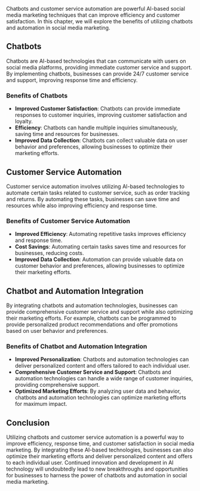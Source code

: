 
Chatbots and customer service automation are powerful AI-based social media marketing techniques that can improve efficiency and customer satisfaction. In this chapter, we will explore the benefits of utilizing chatbots and automation in social media marketing.

Chatbots
--------

Chatbots are AI-based technologies that can communicate with users on social media platforms, providing immediate customer service and support. By implementing chatbots, businesses can provide 24/7 customer service and support, improving response time and efficiency.

### Benefits of Chatbots

* **Improved Customer Satisfaction**: Chatbots can provide immediate responses to customer inquiries, improving customer satisfaction and loyalty.
* **Efficiency**: Chatbots can handle multiple inquiries simultaneously, saving time and resources for businesses.
* **Improved Data Collection**: Chatbots can collect valuable data on user behavior and preferences, allowing businesses to optimize their marketing efforts.

Customer Service Automation
---------------------------

Customer service automation involves utilizing AI-based technologies to automate certain tasks related to customer service, such as order tracking and returns. By automating these tasks, businesses can save time and resources while also improving efficiency and response time.

### Benefits of Customer Service Automation

* **Improved Efficiency**: Automating repetitive tasks improves efficiency and response time.
* **Cost Savings**: Automating certain tasks saves time and resources for businesses, reducing costs.
* **Improved Data Collection**: Automation can provide valuable data on customer behavior and preferences, allowing businesses to optimize their marketing efforts.

Chatbot and Automation Integration
----------------------------------

By integrating chatbots and automation technologies, businesses can provide comprehensive customer service and support while also optimizing their marketing efforts. For example, chatbots can be programmed to provide personalized product recommendations and offer promotions based on user behavior and preferences.

### Benefits of Chatbot and Automation Integration

* **Improved Personalization**: Chatbots and automation technologies can deliver personalized content and offers tailored to each individual user.
* **Comprehensive Customer Service and Support**: Chatbots and automation technologies can handle a wide range of customer inquiries, providing comprehensive support.
* **Optimized Marketing Efforts**: By analyzing user data and behavior, chatbots and automation technologies can optimize marketing efforts for maximum impact.

Conclusion
----------

Utilizing chatbots and customer service automation is a powerful way to improve efficiency, response time, and customer satisfaction in social media marketing. By integrating these AI-based technologies, businesses can also optimize their marketing efforts and deliver personalized content and offers to each individual user. Continued innovation and development in AI technology will undoubtedly lead to new breakthroughs and opportunities for businesses to harness the power of chatbots and automation in social media marketing.

